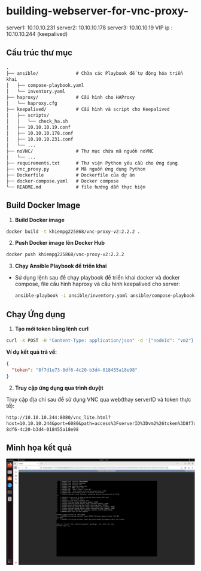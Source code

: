 # building-webserver-for-vnc-proxy-

server1: 10.10.10.231
server2: 10.10.10.178
server3: 10.10.10.19
VIP ip : 10.10.10.244 (keepalived)

## Cấu trúc thư mục

```
.
├── ansible/              # Chứa các Playbook để tự động hóa triển khai
│   ├── compose-playbook.yaml
│   └── inventory.yaml
├── haproxy/              # Cấu hình cho HAProxy
│   └── haproxy.cfg
├── keepalived/           # Cấu hình và script cho Keepalived
│   ├── scripts/
│   │   └── check_ha.sh
│   ├── 10.10.10.19.conf
│   ├── 10.10.10.178.conf
│   ├── 10.10.10.231.conf
│   └── ...
├── noVNC/                # Thư mục chứa mã nguồn noVNC
│   └── ...
├── requirements.txt      # Thư viện Python yêu cầu cho ứng dụng
├── vnc_proxy.py          # Mã nguồn ứng dụng Python
├── Dockerfile            # Dockerfile của dự án
├── docker-compose.yaml   # Docker compose
└── README.md             # file hướng dẫn thực hiện
```

## Build Docker Image

1. **Build Docker image**

```bash
docker build -t khiempg225868/vnc-proxy-v2:2.2.2 .
```

2. **Push Docker image lên Docker Hub**

```bash
docker push khiempg225868/vnc-proxy-v2:2.2.2
```

3. **Chạy Ansible Playbook để triển khai**

- Sử dụng lệnh sau để chạy playbook để triển khai docker và docker compose, file cấu hình haproxy và cấu hình keepalived cho server:
  ```bash
  ansible-playbook -i ansible/inventory.yaml ansible/compose-playbook.yaml
  ```

## Chạy Ứng dụng

1. **Tạo mới token bằng lệnh curl**

```bash
curl -X POST -H "Content-Type: application/json" -d '{"nodeId": "vm2"}' http://10.10.10.244:5000/gentoken
```

**Ví dụ kết quả trả về:**

```json
{
  "token": "8f7d1e73-8df6-4c20-b3d4-018455a18e98"
}
```

2. **Truy cập ứng dụng qua trình duyệt**

Truy cập địa chỉ sau để sử dụng VNC qua web(thay serverID và token thực tế):

```
http://10.10.10.244:8080/vnc_lite.html?host=10.10.10.244&port=6080&path=access%3FserverID%3Dvm2%26token%3D8f7d1e73-8df6-4c20-b3d4-018455a18e98
```

## Minh họa kết quả

![Kết quả triển khai VNC Proxy](img/image.png)
